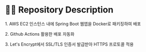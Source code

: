 <h1>🧑‍💻 Repository Description </h1>
<P>1. AWS EC2 인스턴스 내에 Spring Boot 웹앱을 Docker로 패키징하여 배포 </P>
<p>2. Github Actions 활용한 배포 자동화 </p>
<p>3. Let's Encrypt에서 SSL/TLS 인증서 발급받아 HTTPS 프로토콜 적용 </p>


